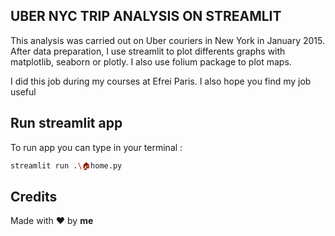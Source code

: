## UBER NYC TRIP ANALYSIS ON STREAMLIT
This analysis was carried out on Uber couriers in New York in January 2015.
<br>
After data preparation, I use streamlit to plot differents graphs with matplotlib, seaborn or plotly. 
I also use folium package to plot maps.

I did this job during my courses at Efrei Paris. I also hope you find my job useful 

## Run streamlit app
To run app you can type in your terminal : 
```sh
streamlit run .\🏠home.py
```
## Credits
Made with ❤️ by **me**